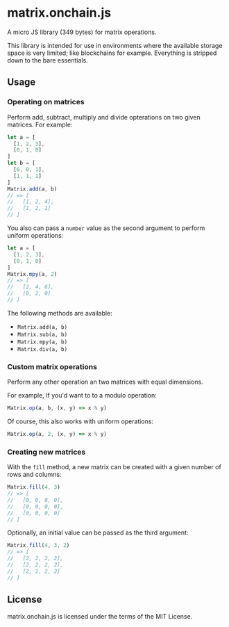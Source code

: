 # matrix.onchain.js
A micro JS library (349 bytes) for matrix operations.

This library is intended for use in environments where the available storage
space is very limited; like blockchains for example. Everything is stripped down
to the bare essentials. 

## Usage

### Operating on matrices
Perform add, subtract, multiply and divide opterations on two given matrices.
For example:

```js
let a = [
  [1, 2, 3],
  [0, 1, 0]
]
let b = [
  [0, 0, 1],
  [1, 1, 1]
]
Matrix.add(a, b)
// => [
//   [1, 2, 4],
//   [1, 2, 1]
// ]
```

You also can pass a `number` value as the second argument to perform uniform
operations:

```js
let a = [
  [1, 2, 3],
  [0, 1, 0]
]
Matrix.mpy(a, 2)
// => [
//   [2, 4, 6],
//   [0, 2, 0]
// ]
```

The following methods are available:
- `Matrix.add(a, b)`
- `Matrix.sub(a, b)`
- `Matrix.mpy(a, b)`
- `Matrix.div(a, b)`

### Custom matrix operations
Perform any other operation an two matrices with equal dimensions.

For example, If you'd want to to a modulo operation:

```js
Matrix.op(a, b, (x, y) => x % y)
```

Of course, this also works with uniform operations:

```js
Matrix.op(a, 2, (x, y) => x % y)
```

### Creating new matrices
With the `fill` method, a new matrix can be created with a given number of rows
and columns:

```js
Matrix.fill(4, 3)
// => [
//   [0, 0, 0, 0],
//   [0, 0, 0, 0],
//   [0, 0, 0, 0]
// ]
```

Optionally, an initial value can be passed as the third argument:

```js
Matrix.fill(4, 3, 2)
// => [
//   [2, 2, 2, 2],
//   [2, 2, 2, 2],
//   [2, 2, 2, 2]
// ]
```

## License
matrix.onchain.js is licensed under the terms of the MIT License.
